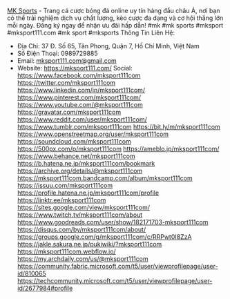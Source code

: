 [MK Sports](https://mksport111.com/) - Trang cá cược bóng đá online uy tín hàng đầu châu Á, nơi bạn có thể trải nghiệm dịch vụ chất lượng, kèo cược đa dạng và cơ hội thắng lớn mỗi ngày. Đăng ký ngay để nhận ưu đãi hấp dẫn!
#mk #mk sports #mksport #mksport111.com #mk sport #mksports
Thông Tin Liên Hệ:
- Địa Chỉ: 37 Đ. Số 65, Tân Phong, Quận 7, Hồ Chí Minh, Việt Nam
- Số Điện Thoại: 0989729885
- Email: mksport111.com@gmail.com
- Website: https://mksport111.com/
Social:
https://www.facebook.com/mksport111com
https://twitter.com/mksport111com
https://www.linkedin.com/in/mksport111com/
https://www.pinterest.com/mksport111com/
https://www.youtube.com/@mksport111com
https://gravatar.com/mksport111com
https://www.reddit.com/user/mksport111com/
https://www.tumblr.com/mksport111com
https://bit.ly/m/mksport111com
https://www.openstreetmap.org/user/mksport111com
https://soundcloud.com/mksport111com
https://500px.com/p/mksport111com
https://ameblo.jp/mksport111com/
https://www.behance.net/mksport111com
https://b.hatena.ne.jp/mksport111com/bookmark
https://archive.org/details/@mksport111com
https://mksport111com.bandcamp.com/album/mksport111com
https://issuu.com/mksport111com
https://profile.hatena.ne.jp/mksport111com/profile
https://linktr.ee/mksport111com
https://sites.google.com/view/mksport111com/
https://www.twitch.tv/mksport111com/about
https://www.goodreads.com/user/show/182171703-mksport111com
https://disqus.com/by/mksport111com/about/
https://groups.google.com/g/mksport111com/c/RRPwt0I8ZzA
https://jakle.sakura.ne.jp/pukiwiki/?mksport111com
https://mksport111com.webflow.io/
https://my.archdaily.com/us/@mksport111com
https://community.fabric.microsoft.com/t5/user/viewprofilepage/user-id/810065
https://techcommunity.microsoft.com/t5/user/viewprofilepage/user-id/2677984#profile